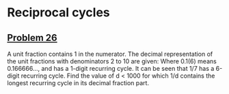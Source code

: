 # Reciprocal cycles
## [Problem 26](https://projecteuler.net/problem=26)
A unit fraction contains 1 in the numerator. The decimal representation of the unit fractions with denominators 2 to 10 are given:
Where 0.1(6) means 0.166666..., and has a 1-digit recurring cycle. It can be seen that 1/7 has a 6-digit recurring cycle.
Find the value of d < 1000 for which 1/d contains the longest recurring cycle in its decimal fraction part.
